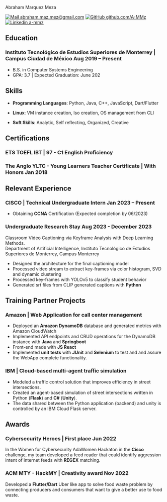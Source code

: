 <link rel="stylesheet" type="text/css" href="resume.css">

<span class="name">Abraham Marquez Meza</span>

<span class="info">

[![Mail](https://simpleicons.org/icons/gmail.svg) abraham.maz.mez@gmail.com](mailto:abraham.maz.mez@gmail.com)
[![GitHub](https://simpleicons.org/icons/github.svg) github.com/A-MMz](https://github.com/A-MMz)
[![Linkedin](https://simpleicons.org/icons/linkedin.svg) a-mmz](https://www.linkedin.com/in/a-mmz/)

</span>

## Education

### Instituto Tecnológico de Estudios Superiores de Monterrey | <location> Campus Ciudad de México </location> <time> Aug 2019 – Present </time>

- B.S. in Computer Systems Engineering
- GPA: 3.7 | Expected Graduation: June 202
  
## Skills

- **Programming Languages**: Python, Java, C++, JavaScript, Dart/Flutter

- **Linux**: VM instance creation, Iso creation, OS management from CLI

- **Soft Skills**: Analytic, Self reflecting, Organized, Creative

## Certifications 
### ETS TOEFL IBT | <location>97 - **C1 English Proficiency**</location>

### The Anglo YLTC - Young Learners Teacher Certificate  | <location>With Honors</location> <time> Jan 2018 </time>
## Relevant Experience

### CISCO | <location>Technical Undergraduate Intern</location> <time> Jan 2023 – Present </time>

- Obtaining **CCNA** Certification (Expected completion by 06/2023)

### Undergraduate Research Stay<time> Aug 2023 - December 2023 </time>

<location> Classroom Video Captioning via Keyframe Analysis with Deep Learning Methods. <br/> Department of Artificial Intelligence, Instituto Tecnológico de Estudios Superiores de Monterrey, Campus Monterrey </location>

- Designed the architecture for the final captioning model
- Processed video stream to extract key-frames via color histogram, SVD and dynamic clustering
- Processed key-frames with YOLOv5 to classify student behavior
- Generated srt files from CLIP generated captions with **Python**

## Training Partner Projects

### Amazon | <location> Web Application for call center management </location>

- Deployed an **Amazon DynamoDB** database and generated metrics with Amazon CloudWatch
- Implemented API endpoints and CRUD operations for the DynamoDB instance with **Java** and **Springboot**
- Front-end made with **JS React**
- Implemented **unit tests** with **JUnit** and **Selenium** to test and and assure the WebApp complete functionality.

### IBM | <location>Cloud-based multi-agent traffic simulation </location>

- Modeled a traffic control solution that improves efficiency in street intersections. 
- Created an agent-based simulation of street intersections written in Python (**Flask**) and **C#** (**Unity**). 
- The data shared between the Python
application (backend) and unity is controlled by an IBM Cloud Flask server.

## Awards
### Cybersecurity Heroes | <location>First place </location> <time> Jun 2022</time>
In the Women for Cybersecurity AdaWomen Hackaton in the **Cisco** challenge, my team developed a feed reader that could identify aggression intent of  internet feeds with **REGEX** matching. 
### ACM MTY - HackMY | <location>Creativity award </location> <time> Nov 2022</time> 
Developed a **Flutter/Dart** Uber like app to solve food waste problem by connecting producers and consumers that want to give a better use to food waste.
<!-- Detail checks: 1. No period for each bullet; 2. Past tense for previous work; 3. Present tense for current work; 4. Spell check passed; 5. Grammarly check passed; 6. Sync with Linkedin; 7. Check paper format -->
